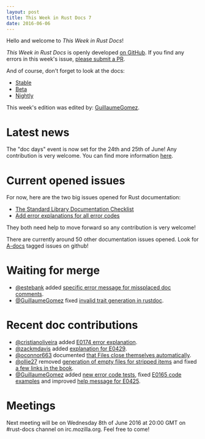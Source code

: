 ```yaml
---
layout: post
title: This Week in Rust Docs 7
date: 2016-06-06
---
```


Hello and welcome to *This Week in Rust Docs*!

*This Week in Rust Docs* is openly developed [on GitHub](https://github.com/GuillaumeGomez/this-week-in-rust-docs).
If you find any errors in this week's issue, [please submit a PR](https://github.com/GuillaumeGomez/this-week-in-rust-docs/pulls).

And of course, don't forget to look at the docs:

* [Stable](https://doc.rust-lang.org/)
* [Beta](http://doc.rust-lang.org/beta/)
* [Nightly](http://doc.rust-lang.org/nightly/)

This week's edition was edited by: [GuillaumeGomez](https://github.com/GuillaumeGomez).

# Latest news

The "doc days" event is now set for the 24th and 25th of June! Any contribution is very welcome. You can find more information [here](https://facility9.com/2016/06/announcing-rust-doc-days/).

# Current opened issues

For now, here are the two big issues opened for Rust documentation:

 * [The Standard Library Documentation Checklist](https://github.com/rust-lang/rust/issues/29329)
 * [Add error explanations for all error codes](https://github.com/rust-lang/rust/issues/32777)

They both need help to move forward so any contribution is very welcome!

There are currently around 50 other documentation issues opened. Look for [A-docs](https://github.com/rust-lang/rust/issues?q=is%3Aopen+is%3Aissue+label%3AA-docs) tagged issues on github!

# Waiting for merge

* [@estebank](https://github.com/estebank) added [specific error message for missplaced doc comments](https://github.com/rust-lang/rust/pull/33922).
* [@GuillaumeGomez](https://github.com/GuillaumeGomez) fixed [invalid trait generation in rustdoc](https://github.com/rust-lang/rust/pull/33935).

# Recent doc contributions

* [@cristianoliveira](https://github.com/cristianoliveira) added [E0174 error explanation](https://github.com/rust-lang/rust/pull/33920).
* [@zackmdavis](https://github.com/zackmdavis) added [explanation for E0429](https://github.com/rust-lang/rust/pull/33955).
* [@oconnor663](https://github.com/oconnor663) documented [that Files close themselves automatically](https://github.com/rust-lang/rust/pull/33993).
* [@ollie27](https://github.com/ollie27) removed [generation of empty files for stripped items](https://github.com/rust-lang/rust/pull/34045) and fixed [a few links in the book](https://github.com/rust-lang/rust/pull/34021).
* [@GuillaumeGomez](https://github.com/GuillaumeGomez) added [new error code tests](https://github.com/rust-lang/rust/pull/33915), fixed [E0165 code examples](https://github.com/rust-lang/rust/pull/34014) and improved [help message for E0425](https://github.com/rust-lang/rust/pull/33878).

# Meetings

Next meeting will be on Wednesday 8th of June 2016 at 20:00 GMT on #rust-docs channel on irc.mozilla.org. Feel free to come!
